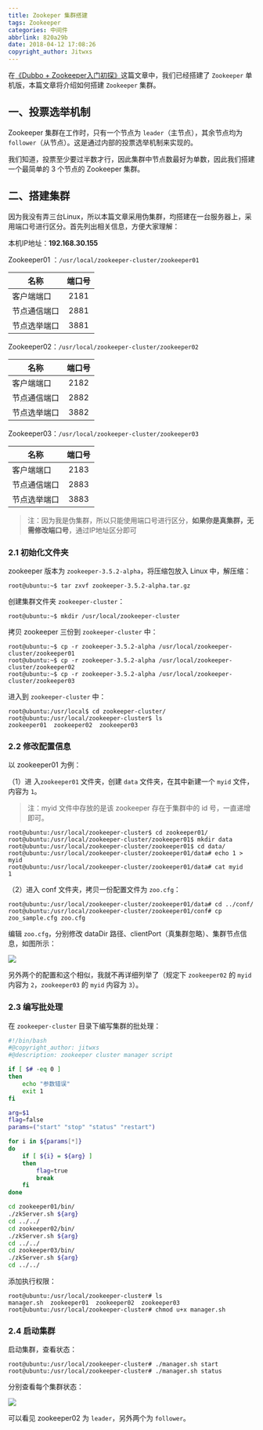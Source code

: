 ```yaml
---
title: Zookeper 集群搭建
tags: Zookeeper
categories: 中间件
abbrlink: 820a29b
date: 2018-04-12 17:08:26
copyright_author: Jitwxs
---
```


在[《Dubbo + Zookeeper入门初探》](/5def036a.html)这篇文章中，我们已经搭建了 `Zookeeper` 单机版，本篇文章将介绍如何搭建 `Zookeeper` 集群。

## 一、投票选举机制

Zookeeper 集群在工作时，只有一个节点为 `leader`（主节点），其余节点均为 `follower`（从节点）。这是通过内部的投票选举机制来实现的。

我们知道，投票至少要过半数才行，因此集群中节点数最好为单数，因此我们搭建一个最简单的 3 个节点的 Zookeeper 集群。

## 二、搭建集群

因为我没有弄三台Linux，所以本篇文章采用伪集群，均搭建在一台服务器上，采用端口号进行区分。首先列出相关信息，方便大家理解：

本机IP地址：**192.168.30.155**

Zookeeper01 ：`/usr/local/zookeeper-cluster/zookeeper01`

| 名称| 端口号|
| ------------- |:-------------:| 
| 客户端端口 | 2181 |
| 节点通信端口 | 2881 |
| 节点选举端口 | 3881 |

Zookeeper02：`/usr/local/zookeeper-cluster/zookeeper02`

| 名称| 端口号|
| ------------- |:-------------:| 
| 客户端端口 | 2182 |
| 节点通信端口 | 2882 |
| 节点选举端口 | 3882 |

Zookeeper03：`/usr/local/zookeeper-cluster/zookeeper03`

| 名称| 端口号|
| ------------- |:-------------:| 
| 客户端端口 | 2183 |
| 节点通信端口 | 2883 |
| 节点选举端口 | 3883 |

>注：因为我是伪集群，所以只能使用端口号进行区分，**如果你是真集群，无需修改端口号**，通过IP地址区分即可

### 2.1 初始化文件夹

zookeeper 版本为 `zookeeper-3.5.2-alpha`，将压缩包放入 Linux 中，解压缩：

```shell
root@ubuntu:~$ tar zxvf zookeeper-3.5.2-alpha.tar.gz 
```

创建集群文件夹 `zookeeper-cluster`：

```shell
root@ubuntu:~$ mkdir /usr/local/zookeeper-cluster
```

拷贝 zookeeper 三份到 `zookeeper-cluster` 中：

```shell
root@ubuntu:~$ cp -r zookeeper-3.5.2-alpha /usr/local/zookeeper-cluster/zookeeper01
root@ubuntu:~$ cp -r zookeeper-3.5.2-alpha /usr/local/zookeeper-cluster/zookeeper02
root@ubuntu:~$ cp -r zookeeper-3.5.2-alpha /usr/local/zookeeper-cluster/zookeeper03
```

进入到 `zookeeper-cluster` 中：

```shell
root@ubuntu:/usr/local$ cd zookeeper-cluster/
root@ubuntu:/usr/local/zookeeper-cluster$ ls
zookeeper01  zookeeper02  zookeeper03
```

### 2.2 修改配置信息

以 zookeeper01 为例：

（1）进 入`zookeeper01` 文件夹，创建 `data` 文件夹，在其中新建一个 `myid` 文件，内容为 `1`。

>注：myid 文件中存放的是该 zookeeper 存在于集群中的 id 号，一直递增即可。

```shell
root@ubuntu:/usr/local/zookeeper-cluster$ cd zookeeper01/
root@ubuntu:/usr/local/zookeeper-cluster/zookeeper01$ mkdir data
root@ubuntu:/usr/local/zookeeper-cluster/zookeeper01$ cd data/
root@ubuntu:/usr/local/zookeeper-cluster/zookeeper01/data# echo 1 > myid
root@ubuntu:/usr/local/zookeeper-cluster/zookeeper01/data# cat myid 
1
```

（2）进入 conf 文件夹，拷贝一份配置文件为 `zoo.cfg`：

```shell
root@ubuntu:/usr/local/zookeeper-cluster/zookeeper01/data# cd ../conf/
root@ubuntu:/usr/local/zookeeper-cluster/zookeeper01/conf# cp zoo_sample.cfg zoo.cfg
```

编辑 `zoo.cfg`，分别修改 dataDir 路径、clientPort（真集群忽略）、集群节点信息，如图所示：

![](https://cdn.jsdelivr.net/gh/jitwxs/cdn/blog/posts/20180412162219680.png)

另外两个的配置和这个相似，我就不再详细列举了（规定下 `zookeeper02` 的 `myid` 内容为 `2`，`zookeeper03` 的 `myid` 内容为 `3`）。

### 2.3 编写批处理

在 `zookeeper-cluster` 目录下编写集群的批处理：

```bash
#!/bin/bash
#@copyright_author: jitwxs
#@description: zookeeper cluster manager script

if [ $# -eq 0 ]
then
    echo "参数错误"
    exit 1
fi

arg=$1
flag=false
params=("start" "stop" "status" "restart")

for i in ${params[*]}
do
    if [ ${i} = ${arg} ]
	then
	    flag=true
	    break
	fi
done

cd zookeeper01/bin/
./zkServer.sh ${arg}
cd ../../
cd zookeeper02/bin/
./zkServer.sh ${arg}
cd ../../
cd zookeeper03/bin/
./zkServer.sh ${arg}
cd ../../
```

添加执行权限：

```shell
root@ubuntu:/usr/local/zookeeper-cluster# ls
manager.sh  zookeeper01  zookeeper02  zookeeper03
root@ubuntu:/usr/local/zookeeper-cluster# chmod u+x manager.sh 
```

### 2.4 启动集群

启动集群，查看状态：

```shell
root@ubuntu:/usr/local/zookeeper-cluster# ./manager.sh start
root@ubuntu:/usr/local/zookeeper-cluster# ./manager.sh status
```

分别查看每个集群状态：

![](https://cdn.jsdelivr.net/gh/jitwxs/cdn/blog/posts/20180412170424612.png)

可以看见 zookeeper02 为 `leader`，另外两个为 `follower`。
